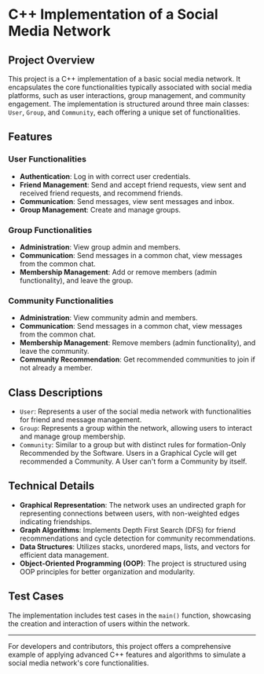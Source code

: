 # C++ Implementation of a Social Media Network

## Project Overview

This project is a C++ implementation of a basic social media network. It encapsulates the core functionalities typically associated with social media platforms, such as user interactions, group management, and community engagement. The implementation is structured around three main classes: `User`, `Group`, and `Community`, each offering a unique set of functionalities.

## Features

### User Functionalities

- **Authentication**: Log in with correct user credentials.
- **Friend Management**: Send and accept friend requests, view sent and received friend requests, and recommend friends.
- **Communication**: Send messages, view sent messages and inbox.
- **Group Management**: Create and manage groups.

### Group Functionalities

- **Administration**: View group admin and members.
- **Communication**: Send messages in a common chat, view messages from the common chat.
- **Membership Management**: Add or remove members (admin functionality), and leave the group.

### Community Functionalities

- **Administration**: View community admin and members.
- **Communication**: Send messages in a common chat, view messages from the common chat.
- **Membership Management**: Remove members (admin functionality), and leave the community.
- **Community Recommendation**: Get recommended communities to join if not already a member.

## Class Descriptions

- `User`: Represents a user of the social media network with functionalities for friend and message management.
- `Group`: Represents a group within the network, allowing users to interact and manage group membership.
- `Community`: Similar to a group but with distinct rules for formation-Only Recommended by the Software. Users in a Graphical Cycle will get recommended a Community. A User can't form a Community by itself.

## Technical Details

- **Graphical Representation**: The network uses an undirected graph for representing connections between users, with non-weighted edges indicating friendships.
- **Graph Algorithms**: Implements Depth First Search (DFS) for friend recommendations and cycle detection for community recommendations.
- **Data Structures**: Utilizes stacks, unordered maps, lists, and vectors for efficient data management.
- **Object-Oriented Programming (OOP)**: The project is structured using OOP principles for better organization and modularity.

## Test Cases

The implementation includes test cases in the `main()` function, showcasing the creation and interaction of users within the network.

---

For developers and contributors, this project offers a comprehensive example of applying advanced C++ features and algorithms to simulate a social media network's core functionalities.
